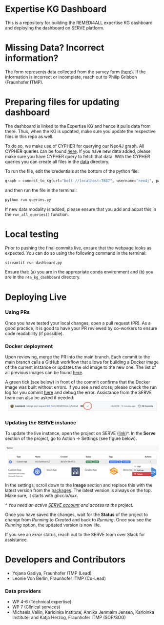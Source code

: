 # Expertise KG Dashboard

This is a repository for building the REMEDi4ALL expertise KG dashboard and deploying the dashboard on SERVE platform.

# Missing Data? Incorrect information?

The form represents data collected from the survey form ([here](https://forms.office.com/e/31VQV0E9bp)). If the information is incorrect or incomplete, reach out to Philip Gribbon (Fraunhofer ITMP).

# Preparing files for updating dashboard

The dashboard is linked to the Expertise KG and hence it pulls data from there. Thus, when the KG is updated, make sure you update the respective files in this repo as well. 

To do so, we make use of CYPHER for querying our Neo4J graph. All CYPHER queries can be found [here](queries.py). If you have new data added, please make sure you have CYPHER query to fetch that data. With the CYPHER queries you can create all files in the [data](data) directory.

To run the file, edit the credentials at the bottom of the python file:
```python
graph = connect_to_kg(url="bolt://localhost:7687", username="neo4j", password="password")  #
```
and then run the file in the terminal:
```bash
python run queries.py
```

If new data modality is added, please ensure that you add and adpat this in the `run_all_queries()` function.

# Local testing

Prior to pushing the final commits live, ensure that the webpage looks as expected. You can do so using the following command in the terminal:
```bash
streamlit run dashboard.py
```

Ensure that: (a) you are in the appropriate conda environment and (b) you are in the `r4a_kg_dashboard` directory.

# Deploying Live

### Using PRs
Once you have tested your local changes, open a pull request (PR). As a good practice, it is good to have your PR reviewed by co-workers to ensure code readability (if possible). 

### Docker deployment
Upon reviewing, merge the PR into the main branch. Each commit to the main branch calls a GitHub workflow that allows for building a Docker image of the current instance or updates the old image to the new one. The list of all previous images can be found [here](https://github.com/REMEDI4ALL/kg_dashboard/pkgs/container/kg_dashboard%2Fkg_dashboard). 

A green tick (see below) in front of the commit confirms that the Docker image was built without errors. If you see a red cross, please check the run log for you commit [here](https://github.com/REMEDI4ALL/kg_dashboard/actions) and debug the error. Assistance from the SERVE team can also be asked if needed.
![docs_1](docs/docker_success.png)

### Updating the SERVE instance

To update the live instance, open the project on SERVE ([link](https://serve.scilifelab.se/projects/expertise-kg-dashboard-mxc/))^. In the **Serve** section of the project, go to Action -> Settings (see figure below).

![project](docs/kg_project_serve.png)

In the settings, scroll down to the **Image** section and replace this with the latest version from the [packages](https://github.com/REMEDI4ALL/kg_dashboard/pkgs/container/kg_dashboard%2Fkg_dashboard). The latest version is always on the top. Make sure, it starts with *ghcr.io/xxx*.

*^ You need an active [SERVE account](https://serve.scilifelab.se/) and access to the project.*

Once you have saved the changes, wait for the **Status** of the project to change from *Running* to *Created* and back to *Running*. Once you see the *Running* option, the updated version is now life.

If you see an *Error* status, reach out to the SERVE team over Slack for assistance.

# Developers and Contributors

* Yojana Gadiya, Fraunhofer ITMP (Lead)
* Leonie Von Berlin, Fraunhofer ITMP (Co-Lead)

### Data providers

* WP 4-6 (Technical expertise)
* WP 7 (Clinical services)
* Michaela Vallin, Karloinka Institute; Annika Jenmalm Jensen, Karloinka Institute; and Katja Herzog, Fraunhofer ITMP (SOP/SOG)